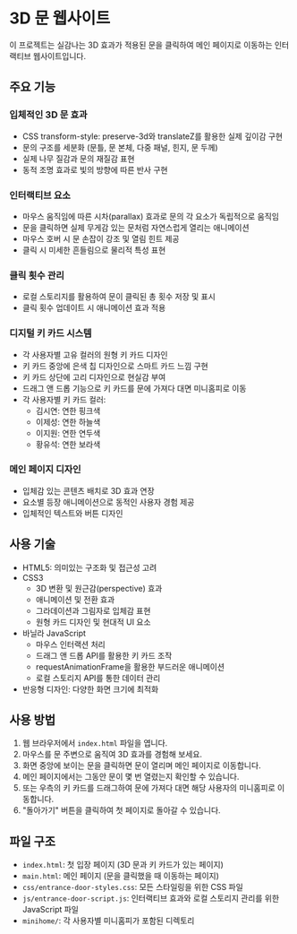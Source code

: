 # 3D 문 웹사이트

이 프로젝트는 실감나는 3D 효과가 적용된 문을 클릭하여 메인 페이지로 이동하는 인터랙티브 웹사이트입니다.

## 주요 기능

### 입체적인 3D 문 효과
- CSS transform-style: preserve-3d와 translateZ를 활용한 실제 깊이감 구현
- 문의 구조를 세분화 (문틀, 문 본체, 다중 패널, 힌지, 문 두께)
- 실제 나무 질감과 문의 재질감 표현
- 동적 조명 효과로 빛의 방향에 따른 반사 구현

### 인터랙티브 요소
- 마우스 움직임에 따른 시차(parallax) 효과로 문의 각 요소가 독립적으로 움직임
- 문을 클릭하면 실제 무게감 있는 문처럼 자연스럽게 열리는 애니메이션
- 마우스 호버 시 문 손잡이 강조 및 열림 힌트 제공
- 클릭 시 미세한 흔들림으로 물리적 특성 표현

### 클릭 횟수 관리
- 로컬 스토리지를 활용하여 문이 클릭된 총 횟수 저장 및 표시
- 클릭 횟수 업데이트 시 애니메이션 효과 적용

### 디지털 키 카드 시스템
- 각 사용자별 고유 컬러의 원형 키 카드 디자인
- 키 카드 중앙에 은색 칩 디자인으로 스마트 카드 느낌 구현
- 키 카드 상단에 고리 디자인으로 현실감 부여
- 드래그 앤 드롭 기능으로 키 카드를 문에 가져다 대면 미니홈피로 이동
- 각 사용자별 키 카드 컬러:
  - 김시연: 연한 핑크색
  - 이제성: 연한 하늘색
  - 이지원: 연한 연두색
  - 황유석: 연한 보라색

### 메인 페이지 디자인
- 입체감 있는 콘텐츠 배치로 3D 효과 연장
- 요소별 등장 애니메이션으로 동적인 사용자 경험 제공
- 입체적인 텍스트와 버튼 디자인

## 사용 기술

- HTML5: 의미있는 구조화 및 접근성 고려
- CSS3
  - 3D 변환 및 원근감(perspective) 효과
  - 애니메이션 및 전환 효과
  - 그라데이션과 그림자로 입체감 표현
  - 원형 카드 디자인 및 현대적 UI 요소
- 바닐라 JavaScript
  - 마우스 인터랙션 처리
  - 드래그 앤 드롭 API를 활용한 키 카드 조작
  - requestAnimationFrame을 활용한 부드러운 애니메이션
  - 로컬 스토리지 API를 통한 데이터 관리
- 반응형 디자인: 다양한 화면 크기에 최적화

## 사용 방법

1. 웹 브라우저에서 `index.html` 파일을 엽니다.
2. 마우스를 문 주변으로 움직여 3D 효과를 경험해 보세요.
3. 화면 중앙에 보이는 문을 클릭하면 문이 열리며 메인 페이지로 이동합니다.
4. 메인 페이지에서는 그동안 문이 몇 번 열렸는지 확인할 수 있습니다.
5. 또는 우측의 키 카드를 드래그하여 문에 가져다 대면 해당 사용자의 미니홈피로 이동합니다.
6. "돌아가기" 버튼을 클릭하여 첫 페이지로 돌아갈 수 있습니다.

## 파일 구조

- `index.html`: 첫 입장 페이지 (3D 문과 키 카드가 있는 페이지)
- `main.html`: 메인 페이지 (문을 클릭했을 때 이동하는 페이지)
- `css/entrance-door-styles.css`: 모든 스타일링을 위한 CSS 파일
- `js/entrance-door-script.js`: 인터랙티브 효과와 로컬 스토리지 관리를 위한 JavaScript 파일
- `minihome/`: 각 사용자별 미니홈피가 포함된 디렉토리 